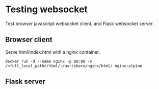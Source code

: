 Testing websocket
=================

Test browser javascript websocket client, and Flask websocket server.

Browser client
--------------

Serve html/index.html with a nginx container.

```
docker run -d --name nginx -p 80:80 -v /<full_local_path>/html/:/usr/share/nginx/html/ nginx:alpine
```

Flask server
------------


